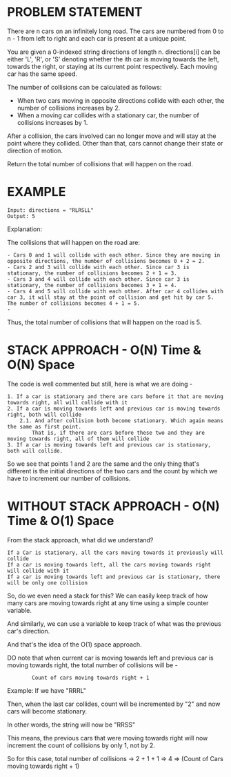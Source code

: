 # PROBLEM STATEMENT

There are n cars on an infinitely long road. The cars are numbered from 0 to n - 1 from left to right and each car is present at a unique point.

You are given a 0-indexed string directions of length n. directions[i] can be either 'L', 'R', or 'S' denoting whether the ith car is moving towards the left, towards the right, or staying at its current point respectively. Each moving car has the same speed.

The number of collisions can be calculated as follows:

 - When two cars moving in opposite directions collide with each other, the number of collisions increases by 2.
 - When a moving car collides with a stationary car, the number of collisions increases by 1.
  
After a collision, the cars involved can no longer move and will stay at the point where they collided. Other than that, cars cannot change their state or direction of motion.

Return the total number of collisions that will happen on the road.

# EXAMPLE

    Input: directions = "RLRSLL"
    Output: 5

Explanation:

The collisions that will happen on the road are:

    - Cars 0 and 1 will collide with each other. Since they are moving in opposite directions, the number of collisions becomes 0 + 2 = 2.
    - Cars 2 and 3 will collide with each other. Since car 3 is stationary, the number of collisions becomes 2 + 1 = 3.
    - Cars 3 and 4 will collide with each other. Since car 3 is stationary, the number of collisions becomes 3 + 1 = 4.
    - Cars 4 and 5 will collide with each other. After car 4 collides with car 3, it will stay at the point of collision and get hit by car 5. The number of collisions becomes 4 + 1 = 5.
    - 
Thus, the total number of collisions that will happen on the road is 5. 

# STACK APPROACH - O(N) Time & O(N) Space

The code is well commented but still, here is what we are doing -

    1. If a car is stationary and there are cars before it that are moving towards right, all will collide with it
    2. If a car is moving towards left and previous car is moving towards right, both will collide
        2.1. And after collision both become stationary. Which again means the same as first point. 
            That is, if there are cars before these two and they are moving towards right, all of them will collide
    3. If a car is moving towards left and previous car is stationary, both will collide.
   
So we see that points 1 and 2 are the same and the only thing that's different is the initial directions of the two cars and the count by which we have to increment our number of collisions.


# WITHOUT STACK APPROACH - O(N) Time & O(1) Space

From the stack approach, what did we understand?

	If a Car is stationary, all the cars moving towards it previously will collide
	If a car is moving towards left, all the cars moving towards right will collide with it
	If a car is moving towards left and previous car is stationary, there will be only one collision
	
So, do we even need a stack for this? We can easily keep track of how many cars are moving towards right at any time using a simple counter variable.

And similarly, we can use a variable to keep track of what was the previous car's direction.

And that's the idea of the O(1) space approach.

DO note that when current car is moving towards left and previous car is moving towards right, the total number of collisions will be - 
		
			Count of cars moving towards right + 1
			
Example: If we have "RRRL"

Then, when the last car collides, count will be incremented by "2" and now cars will become stationary.

In other words, the string will now be "RRSS"

This means, the previous cars that were moving towards right will now increment the count of collisions by only 1, not by 2. 

So for this case, total number of collisions -> 2 + 1 + 1 => 4 => (Count of Cars moving towards right + 1)